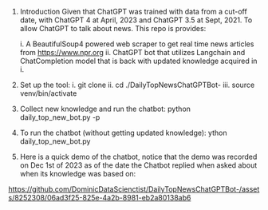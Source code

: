 1. Introduction
   Given that ChatGPT was trained with data from a cut-off date, with ChatGPT 4 at April, 2023 and ChatGPT 3.5 at Sept, 2021. To allow ChatGPT to talk about news. This repo is provides:

   i. A BeautifulSoup4 powered web scraper to get real time news articles from https://www.npr.org
   ii. ChatGPT bot that utilizes Langchain and ChatCompletion model that is back with updated knowledge acquired in i.
  
3. Set up the tool:
   i. git clone
   ii. cd ./DailyTopNewsChatGPTBot-
   iii. source venv/bin/activate

4. Collect new knowledge and run the chatbot:
   python daily_top_new_bot.py -p

5. To run the chatbot (without getting updated knowledge):
   ython daily_top_new_bot.py
   
6. Here is a quick demo of the chatbot, notice that the demo was recorded on Dec 1st of 2023 as of the date the Chatbot replied when asked about when its knowledge was based on:
   

https://github.com/DominicDataScienctist/DailyTopNewsChatGPTBot-/assets/8252308/06ad3f25-825e-4a2b-8981-eb2a80138ab6

